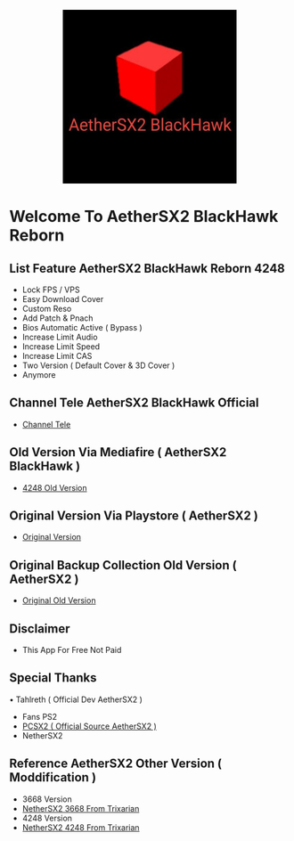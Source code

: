 <p align="center">
  <img width="312" height="312" src="/.github/assets/logo_light.png">
</p>

# Welcome To AetherSX2 BlackHawk Reborn

## List Feature AetherSX2 BlackHawk Reborn 4248
* Lock FPS / VPS
* Easy Download Cover
* Custom Reso
* Add Patch & Pnach
* Bios Automatic Active ( Bypass )
* Increase Limit Audio
* Increase Limit Speed
* Increase Limit CAS
* Two Version ( Default Cover & 3D Cover )
* Anymore

## Channel Tele AetherSX2 BlackHawk Official
* [Channel Tele](https://t.me/AetherSX2BlackHawk)

## Old Version Via Mediafire ( AetherSX2 BlackHawk )
* [4248 Old Version](https://pastelink.net/l0jfla2j)

## Original Version Via Playstore ( AetherSX2 )
* [Original Version](https://play.google.com/store/apps/details?id=xyz.aethersx2.android)

## Original Backup Collection Old Version ( AetherSX2 )
* [Original Old Version](https://www.mediafire.com/folder/fze13e0pn7vt8/Halaman+1)

## Disclaimer
* This App For Free Not Paid

## Special Thanks
• Tahlreth ( Official Dev AetherSX2 )
* Fans PS2 
* [ PCSX2 ( Official Source AetherSX2 ) ](https://github.com/PCSX2/pcsx2)
* NetherSX2

## Reference AetherSX2 Other Version ( Moddification )
* 3668 Version
* [ NetherSX2 3668 From Trixarian ](https://github.com/Trixarian/NetherSX2-classic/releases)
* 4248 Version
* [ NetherSX2 4248 From Trixarian ](https://github.com/Trixarian/NetherSX2-patch/releases)
